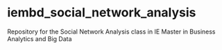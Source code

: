 # iembd_social_network_analysis
Repository for the Social Network Analysis class in IE Master in Business Analytics and Big Data
